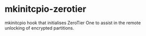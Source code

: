 # mkinitcpio-zerotier
mkinitcpio hook that initialises ZeroTier One to assist in the remote unlocking of encrypted partitions.
